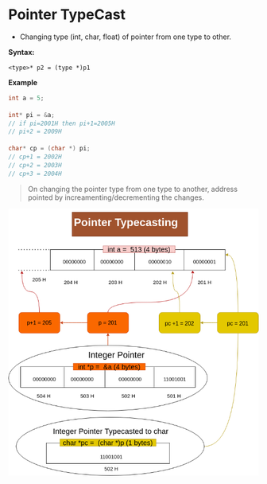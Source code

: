 # Pointer TypeCast

-   Changing type (int, char, float) of pointer from one type to other.

**Syntax:**

```text
<type>* p2 = (type *)p1
```

**Example**

```c
int a = 5;

int* pi = &a;
// if pi=2001H then pi+1=2005H
// pi+2 = 2009H

char* cp = (char *) pi;
// cp+1 = 2002H
// cp+2 = 2003H
// cp+3 = 2004H
```

> On changing the pointer type from one type to another, address pointed by increamenting/decrementing the changes.

![pointer_typecasting](../../figures/pointer_typecasting.png)
